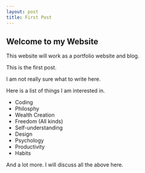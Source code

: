 ```yaml
---
layout: post
title: First Post
---
```


## Welcome to my Website

This website will work as a portfolio website and blog.

This is the first post.

I am not really sure what to write here.

Here is a list of things I am interested in.
 - Coding
 - Philosphy
 - Wealth Creation
 - Freedom (All kinds)
 - Self-understanding
 - Design
 - Psychology
 - Productivity
 - Habits

 And a lot more. I will discuss all the above here.